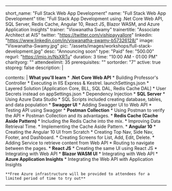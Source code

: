 ---

short_name: "Full Stack Web App Development"
name: "Full Stack Web App Development"
title: "Full Stack App Development using .Net Core Web API, SQL Server, Redis Cache, Angular 10, React JS, Blazor WASM, and Azure Application Insights"
trainer: "Viswanatha Swamy"
trainertitle: "Associate Architect at AIS"
twitter: "https://twitter.com/vishipayyallore"
linkedin: "https://www.linkedin.com/in/viswanatha-swamy-b57326128/"
image: "Viswanatha-Swamy.jpg"
pic: "/assets/images/workshops/full-stack-development.jpg"
desc: "Announcing soon"
type: "Paid"
fee: "500.00"
regurl: "https://imjo.in/NsXRTu"
duration: 3
time: "10:00 AM - 01:00 PM"
charityorg: ""
attendeelimit: 35
prerequisites: ""
sortorder: "7"
active: true
stopreg: false
description: |
    
    
contents: |
    **What you'll learn**
    * **.Net Core Web API** 
        * Building Professor's Controller
        * Executing in IIS Express & Kestrel. launchSettings.json
        * Layered Solution [Application Core, BLL, SQL DAL, Redis Cache DAL]
        * User Secrets instead on appSettings.json
        * Dependency Injection
    * **SQL Server**
        * Using Azure Data Studio
        * SQL Scripts included creating database, tables, and data population
    * **Swagger UI**
        * Adding Swagger UI to Web API
        * Testing API using Swagger
    * **Postman Collection**
        * Using Postman to verify the API
        * Postman Collection and its advantages.
    * **Redis Cache (Cache Aside Pattern)**
        * Including the Redis Cache into the mix.
        * Improving Data Retrieval Time.
        * Implementing the Cache Aside Pattern.
    * **Angular 10**
        * Creating the Angular 10 UI from Scratch
        * Creating Top Nav, Side Nav, Footer, and Dashboard.
        * Creating Screens for List, Add, Edit, Delete.
        * Adding Service to retrieve content from Web API
        * Routing to navigate between the pages.
    * **React JS**
        * Creating the same UI using React JS
        * Integrating with Web API
    * **Blazor WASM UI**
        * Integrating with Web API
    * **Azure Application Insights**
        * Integrating the Web API with Application Insights


    **Free Azure infrastructure will be provided to attendees for a limited period of time to try out**

---